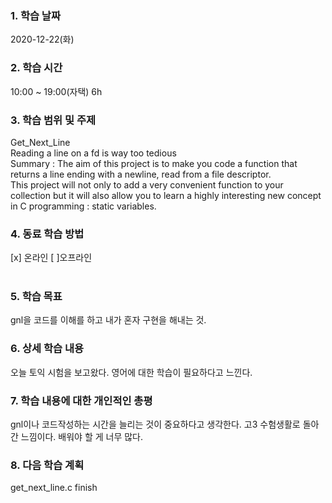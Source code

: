 ### 1. 학습 날짜 
2020-12-22(화)
​
### 2. 학습 시간
10:00 ~ 19:00(자택) 6h
​
### 3. 학습 범위 및 주제
Get_Next_Line <br>
Reading a line on a fd is way too tedious <br>
Summary : The aim of this project is to make you code a function that returns a line ending with a newline, read from a file descriptor. <br>
This project will not only to add a very convenient function to your collection but it will also allow you to learn a highly interesting new concept in C programming : static variables.
​
### 4. 동료 학습 방법 
[x] 온라인 [ ]오프라인 <br>
​
### 5. 학습 목표
gnl을 코드를 이해를 하고 내가 혼자 구현을 해내는 것.
​
### 6. 상세 학습 내용
오늘 토익 시험을 보고왔다. 영어에 대한 학습이 필요하다고 느낀다.
​
### 7. 학습 내용에 대한 개인적인 총평
gnl이나 코드작성하는 시간을 늘리는 것이 중요하다고 생각한다. 고3 수험생활로 돌아간 느낌이다. 배워야 할 게 너무 많다.
​
### 8. 다음 학습 계획
get_next_line.c finish